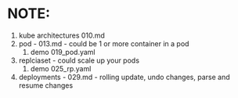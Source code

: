 # NOTE:

1. kube architectures 010.md
2. pod - 013.md - could be 1 or more container in a pod
   1. demo 019_pod.yaml
3. replciaset - could scale up your pods
   1. demo 025_rp.yaml
4. deployments - 029.md - rolling update, undo changes, parse and resume changes